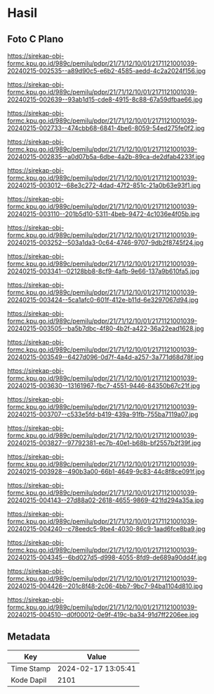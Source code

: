 # Hasil

## Foto C Plano

https://sirekap-obj-formc.kpu.go.id/989c/pemilu/pdpr/21/71/12/10/01/2171121001039-20240215-002535--a89d90c5-e6b2-4585-aedd-4c2a2024f156.jpg

https://sirekap-obj-formc.kpu.go.id/989c/pemilu/pdpr/21/71/12/10/01/2171121001039-20240215-002639--93ab1d15-cde8-4915-8c88-67a59dfbae66.jpg

https://sirekap-obj-formc.kpu.go.id/989c/pemilu/pdpr/21/71/12/10/01/2171121001039-20240215-002733--474cbb68-6841-4be6-8059-54ed275fe0f2.jpg

https://sirekap-obj-formc.kpu.go.id/989c/pemilu/pdpr/21/71/12/10/01/2171121001039-20240215-002835--a0d07b5a-6dbe-4a2b-89ca-de2dfab4233f.jpg

https://sirekap-obj-formc.kpu.go.id/989c/pemilu/pdpr/21/71/12/10/01/2171121001039-20240215-003012--68e3c272-4dad-47f2-851c-21a0b63e93f1.jpg

https://sirekap-obj-formc.kpu.go.id/989c/pemilu/pdpr/21/71/12/10/01/2171121001039-20240215-003110--201b5d10-5311-4beb-9472-4c1036e4f05b.jpg

https://sirekap-obj-formc.kpu.go.id/989c/pemilu/pdpr/21/71/12/10/01/2171121001039-20240215-003252--503a1da3-0c64-4746-9707-9db2f8745f24.jpg

https://sirekap-obj-formc.kpu.go.id/989c/pemilu/pdpr/21/71/12/10/01/2171121001039-20240215-003341--02128bb8-8cf9-4afb-9e66-137a9b610fa5.jpg

https://sirekap-obj-formc.kpu.go.id/989c/pemilu/pdpr/21/71/12/10/01/2171121001039-20240215-003424--5ca1afc0-601f-412e-b11d-6e3297067d94.jpg

https://sirekap-obj-formc.kpu.go.id/989c/pemilu/pdpr/21/71/12/10/01/2171121001039-20240215-003505--ba5b7dbc-4f80-4b2f-a422-36a22ead1628.jpg

https://sirekap-obj-formc.kpu.go.id/989c/pemilu/pdpr/21/71/12/10/01/2171121001039-20240215-003549--6427d096-0d7f-4a4d-a257-3a771d68d78f.jpg

https://sirekap-obj-formc.kpu.go.id/989c/pemilu/pdpr/21/71/12/10/01/2171121001039-20240215-003630--13161967-fbc7-4551-9446-84350b67c21f.jpg

https://sirekap-obj-formc.kpu.go.id/989c/pemilu/pdpr/21/71/12/10/01/2171121001039-20240215-003707--c533e5fd-b419-439a-91fb-755ba7119a07.jpg

https://sirekap-obj-formc.kpu.go.id/989c/pemilu/pdpr/21/71/12/10/01/2171121001039-20240215-003827--97792381-ec7b-40e1-b68b-bf2557b2f39f.jpg

https://sirekap-obj-formc.kpu.go.id/989c/pemilu/pdpr/21/71/12/10/01/2171121001039-20240215-003928--490b3a00-66b1-4649-9c83-44c8f8ce091f.jpg

https://sirekap-obj-formc.kpu.go.id/989c/pemilu/pdpr/21/71/12/10/01/2171121001039-20240215-004143--27d88a02-2618-4655-9869-421fd294a35a.jpg

https://sirekap-obj-formc.kpu.go.id/989c/pemilu/pdpr/21/71/12/10/01/2171121001039-20240215-004240--c78eedc5-9be4-4030-86c9-1aad6fce8ba9.jpg

https://sirekap-obj-formc.kpu.go.id/989c/pemilu/pdpr/21/71/12/10/01/2171121001039-20240215-004345--6bd027d5-d998-4055-8fd9-de689a90dd4f.jpg

https://sirekap-obj-formc.kpu.go.id/989c/pemilu/pdpr/21/71/12/10/01/2171121001039-20240215-004426--201c8f48-2c06-4bb7-9bc7-94ba1104d810.jpg

https://sirekap-obj-formc.kpu.go.id/989c/pemilu/pdpr/21/71/12/10/01/2171121001039-20240215-004510--d0f00012-0e9f-419c-ba34-91d7ff2206ee.jpg


## Metadata

| Key        | Value               |
| ---------- | ------------------- |
| Time Stamp | 2024-02-17 13:05:41 |
| Kode Dapil | 2101                |



